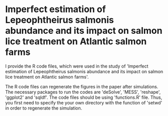 # Imperfect estimation of Lepeophtheirus salmonis abundance and its impact on salmon lice treatment on Atlantic salmon farms

I provide the R code files, which were used in the study of 'Imperfect estimation of Lepeophtheirus salmonis abundance and its impact on salmon lice treatment on Atlantic salmon farms'. 

The R code files can regenerate the figures in the paper after simulations. The necessary packages to run the codes are 'deSolve', 'MESS', 'reshape', 'ggplot2' and 'sqldf'. The code files should be using 'functions.R' file. Thus, you first need to specify the your own directory with the function of 'setwd' in order to regenerate the simulation. 
